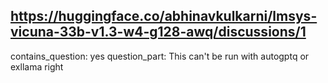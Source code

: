 ## https://huggingface.co/abhinavkulkarni/lmsys-vicuna-33b-v1.3-w4-g128-awq/discussions/1

contains_question: yes
question_part: This can't be run with autogptq or exllama right